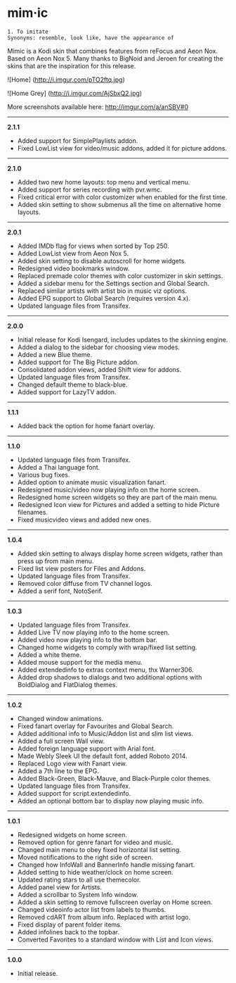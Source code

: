 <h1>mim·ic</h1>
<code>1. To imitate</code><br />
<code>Synonyms: resemble, look like, have the appearance of</code>

Mimic is a Kodi skin that combines features from reFocus and Aeon Nox. Based on Aeon Nox 5. Many thanks to BigNoid and Jeroen for creating the skins that are the inspiration for this release.

![Home] (http://i.imgur.com/pTO2ftq.jpg)

![Home Grey] (http://i.imgur.com/AjSbxQ2.jpg)

More screenshots available here: http://imgur.com/a/anSBV#0


***
**2.1.1**
- Added support for SimplePlaylists addon.
- Fixed LowList view for video/music addons, added it for picture addons.

***
**2.1.0**
- Added two new home layouts: top menu and vertical menu.
- Added support for series recording with pvr.wmc.
- Fixed critical error with color customizer when enabled for the first time.
- Added skin setting to show submenus all the time on alternative home layouts.

***
**2.0.1**
- Added IMDb flag for views when sorted by Top 250.
- Added LowList view from Aeon Nox 5.
- Added skin setting to disable autoscroll for home widgets.
- Redesigned video bookmarks window.
- Replaced premade color themes with color customizer in skin settings.
- Added a sidebar menu for the Settings section and Global Search.
- Replaced similar artists with artist bio in music viz options.
- Added EPG support to Global Search (requires version 4.x).
- Updated language files from Transifex.

***
**2.0.0**
- Initial release for Kodi Isengard, includes updates to the skinning engine.
- Added a dialog to the sidebar for choosing view modes.
- Added a new Blue theme.
- Added support for The Big Picture addon.
- Consolidated addon views, added Shift view for addons.
- Updated language files from Transifex.
- Changed default theme to black-blue.
- Added support for LazyTV addon.

***
**1.1.1**
- Added back the option for home fanart overlay.

***
**1.1.0**
- Updated language files from Transifex.
- Added a Thai language font.
- Various bug fixes.
- Added option to animate music visualization fanart.
- Redesigned music/video now playing info on the home screen.
- Redesigned home screen widgets so they are part of the main menu.
- Redesigned Icon view for Pictures and added a setting to hide Picture filenames.
- Fixed musicvideo views and added new ones.

***
**1.0.4**
- Added skin setting to always display home screen widgets, rather than press up from main menu.
- Fixed list view posters for Files and Addons.
- Updated language files from Transifex.
- Removed color diffuse from TV channel logos.
- Added a serif font, NotoSerif.

***
**1.0.3**
- Updated language files from Transifex.
- Added Live TV now playing info to the home screen.
- Added video now playing info to the bottom bar.
- Changed home widgets to comply with wrap/fixed list setting.
- Added a white theme.
- Added mouse support for the media menu.
- Added extendedinfo to extras context menu, thx Warner306.
- Added drop shadows to dialogs and two additional options with BoldDialog and FlatDialog themes.

***
**1.0.2**
- Changed window animations.
- Fixed fanart overlay for Favourites and Global Search.
- Added additional info to Music/Addon list and slim list views.
- Added a full screen Wall view.
- Added foreign language support with Arial font.
- Made Webly Sleek UI the default font, added Roboto 2014.
- Replaced Logo view with Fanart view.
- Added a 7th line to the EPG.
- Added Black-Green, Black-Mauve, and Black-Purple color themes.
- Updated language files from Transifex.
- Added support for script.extendedinfo.
- Added an optional bottom bar to display now playing music info.

***
**1.0.1**
- Redesigned widgets on home screen.
- Removed option for genre fanart for video and music.
- Changed main menu to obey fixed horizontal list setting.
- Moved notifications to the right side of screen.
- Changed how InfoWall and BannerInfo handle missing fanart.
- Added setting to hide weather/clock on home screen.
- Updated rating stars to all use themecolor.
- Added panel view for Artists.
- Added a scrollbar to System Info window.
- Added a skin setting to remove fullscreen overlay on Home screen.
- Changed videoinfo actor list from labels to thumbs.
- Removed cdART from album info. Replaced with artist logo.
- Fixed display of parent folder items.
- Added infolines back to the topbar.
- Converted Favorites to a standard window with List and Icon views.

***
**1.0.0**
- Initial release.
